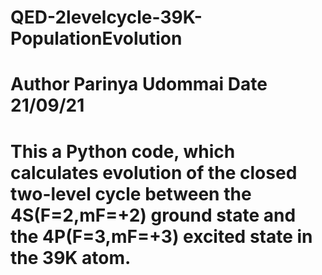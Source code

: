 # QED-2levelcycle-39K-PopulationEvolution
# Author Parinya Udommai Date 21/09/21
# This a Python code, which calculates evolution of the closed two-level cycle between the  4S(F=2,mF=+2) ground state and the 4P(F=3,mF=+3) excited state in the 39K atom.

